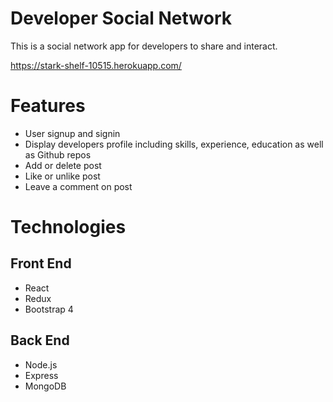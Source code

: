 # Developer Social Network
This is a social network app for developers to share and interact.

https://stark-shelf-10515.herokuapp.com/

# Features
* User signup and signin
* Display developers profile including skills, experience, education as well as Github repos
* Add or delete post
* Like or unlike post
* Leave a comment on post

# Technologies
## Front End
* React
* Redux
* Bootstrap 4

## Back End
* Node.js
* Express
* MongoDB

